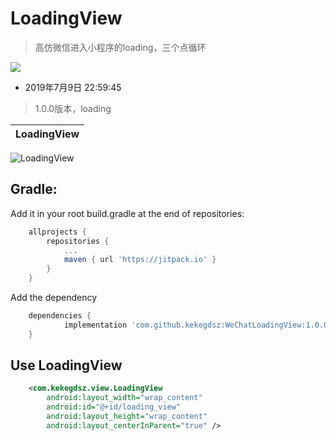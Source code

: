 # LoadingView
> 高仿微信进入小程序的loading，三个点循环

[![](https://jitpack.io/v/kekegdsz/WeChatLoadingView.svg)](https://jitpack.io/#kekegdsz/WeChatLoadingView)

* 2019年7月9日 22:59:45
> 1.0.0版本，loading


LoadingView|
---------- |
![LoadingView](https://github.com/kekegdsz/WeChatLoadingView/blob/master/git/loading.gif=300x600?raw=true )

## Gradle:
Add it in your root build.gradle at the end of repositories:
```gradle
	allprojects {
		repositories {
			...
			maven { url 'https://jitpack.io' }
		}
	}
```
Add the dependency
```gradle
	dependencies {
	        implementation 'com.github.kekegdsz:WeChatLoadingView:1.0.0'
	}
```
## Use LoadingView
```xml
    <com.kekegdsz.view.LoadingView
        android:layout_width="wrap_content"
        android:id="@+id/loading_view"
        android:layout_height="wrap_content"
        android:layout_centerInParent="true" />
```
